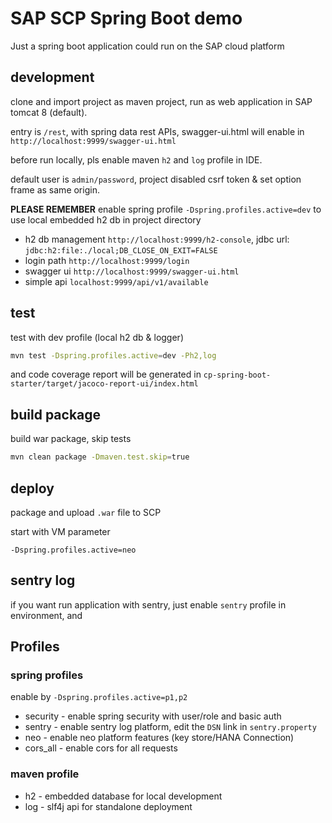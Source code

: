 # SAP SCP Spring Boot demo

Just a spring boot application could run on the SAP cloud platform

## development

clone and import project as maven project, run as web application in SAP tomcat 8 (default).

entry is `/rest`, with spring data rest APIs, swagger-ui.html will enable in `http://localhost:9999/swagger-ui.html`

before run locally, pls enable maven `h2` and `log` profile in IDE.

default user is `admin/password`, project disabled csrf token & set option frame as same origin.

**PLEASE REMEMBER** enable spring profile `-Dspring.profiles.active=dev` to use local embedded h2 db in project directory

* h2 db management `http://localhost:9999/h2-console`, jdbc url: `jdbc:h2:file:./local;DB_CLOSE_ON_EXIT=FALSE`
* login path `http://localhost:9999/login`
* swagger ui `http://localhost:9999/swagger-ui.html`
* simple api `localhost:9999/api/v1/available`

## test

test with dev profile (local h2 db & logger)

```bash
mvn test -Dspring.profiles.active=dev -Ph2,log
```

and code coverage report will be generated in `cp-spring-boot-starter/target/jacoco-report-ui/index.html`


## build package

build war package, skip tests

```bash
mvn clean package -Dmaven.test.skip=true
```

## deploy

package and upload `.war` file to SCP

start with VM parameter

```text
-Dspring.profiles.active=neo
```

## sentry log

if you want run application with sentry, just enable `sentry` profile in environment, and 

## Profiles

### spring profiles 

enable by `-Dspring.profiles.active=p1,p2`

* security - enable spring security with user/role and basic auth
* sentry - enable sentry log platform, edit the `DSN` link in `sentry.property`
* neo - enable neo platform features (key store/HANA Connection)
* cors_all - enable cors for all requests

### maven profile 

* h2 - embedded database for local development
* log - slf4j api for standalone deployment 

